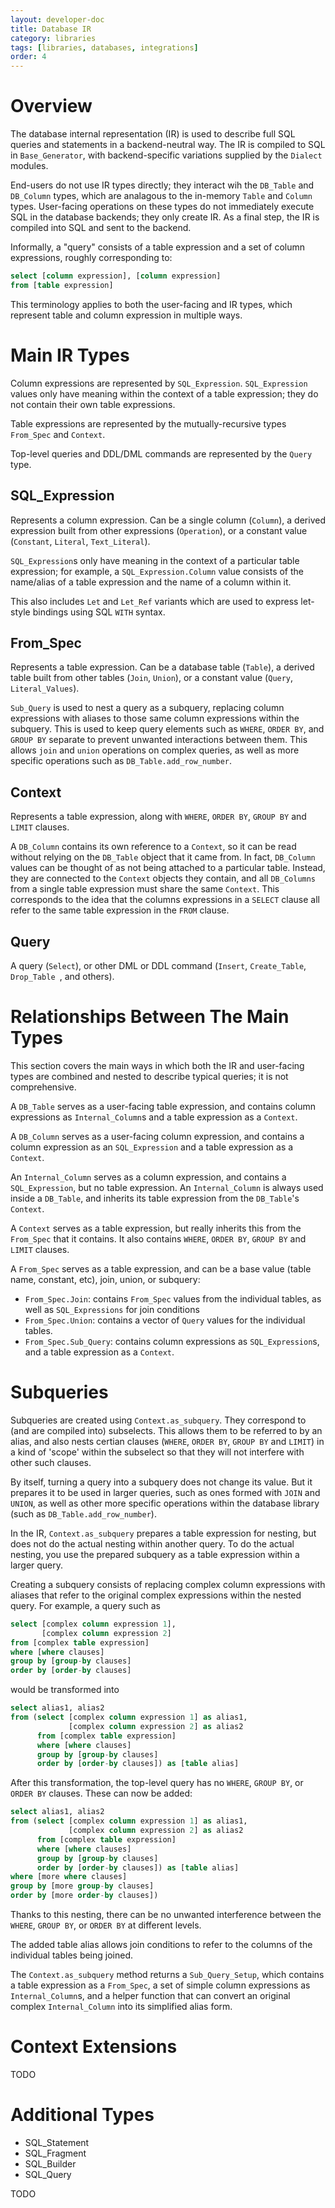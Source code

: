 ```yaml
---
layout: developer-doc
title: Database IR
category: libraries
tags: [libraries, databases, integrations]
order: 4
---
```


# Overview

The database internal representation (IR) is used to describe full SQL queries and statements in a backend-neutral way. The IR is compiled to SQL in `Base_Generator`, with backend-specific variations supplied by the `Dialect` modules.

End-users do not use IR types directly; they interact wih the `DB_Table` and `DB_Column` types, which are analagous to the in-memory `Table` and `Column` types. User-facing operations on these types do not immediately execute SQL in the database backends; they only create IR. As a final step, the IR is compiled into SQL and sent to the backend.

Informally, a "query" consists of a table expression and a set of column expressions, roughly corresponding to:

```sql
select [column expression], [column expression]
from [table expression]
```

This terminology applies to both the user-facing and IR types, which represent table and column expression in multiple ways.

# Main IR Types

Column expressions are represented by `SQL_Expression`. `SQL_Expression` values only have meaning within the context of a table expression; they do not contain their own table expressions.

Table expressions are represented by the mutually-recursive types `From_Spec` and `Context`.

Top-level queries and DDL/DML commands are represented by the `Query` type.

## SQL_Expression

Represents a column expression. Can be a single column (`Column`), a derived expression built from other expressions (`Operation`), or a constant value (`Constant`, `Literal`, `Text_Literal`).

`SQL_Expression`s only have meaning in the context of a particular table expression; for example, a `SQL_Expression.Column` value consists of the name/alias of a table expression and the name of a column within it.

This also includes `Let` and `Let_Ref` variants which are used to express let-style bindings using SQL `WITH` syntax.

## From_Spec

Represents a table expression. Can be a database table (`Table`), a derived table built from other tables (`Join`, `Union`), or a constant value (`Query`, `Literal_Values`).

`Sub_Query` is used to nest a query as a subquery, replacing column expressions with aliases to those same column expressions within the subquery. This is used to keep query elements such as `WHERE`, `ORDER BY`, and `GROUP BY` separate to prevent unwanted interactions between them. This allows `join` and `union` operations on complex queries, as well as more specific operations such as `DB_Table.add_row_number`.

## Context

Represents a table expression, along with `WHERE`, `ORDER BY`, `GROUP BY` and `LIMIT` clauses.

A `DB_Column` contains its own reference to a `Context`, so it can be read without relying on the `DB_Table` object that it came from. In fact, `DB_Column` values can be thought of as not being attached to a particular table. Instead, they are connected to the `Context` objects they contain, and all `DB_Columns` from a single table expression must share the same `Context`. This corresponds to the idea that the columns expressions in a `SELECT` clause all refer to the same table expression in the `FROM` clause.

## Query

A query (`Select`), or other DML or DDL command (`Insert`, `Create_Table`, `Drop_Table `, and others).

# Relationships Between The Main Types

This section covers the main ways in which both the IR and user-facing types are combined and nested to describe typical queries; it is not comprehensive.

A `DB_Table` serves as a user-facing table expression, and contains column expressions as `Internal_Column`s and a table expression as a `Context`.

A `DB_Column` serves as a user-facing column expression, and contains a column expression as an `SQL_Expression` and a table expression as a `Context`.

An `Internal_Column` serves as a column expression, and contains a `SQL_Expression`, but no table expression. An `Internal_Column` is always used inside a `DB_Table`, and inherits its table expression from the `DB_Table`'s `Context`.

A `Context` serves as a table expression, but really inherits this from the `From_Spec` that it contains. It also contains `WHERE`, `ORDER BY`, `GROUP BY` and `LIMIT` clauses.

A `From_Spec` serves as a table expression, and can be a base value (table name, constant, etc), join, union, or subquery:
- `From_Spec.Join`: contains `From_Spec` values from the individual tables, as well as `SQL_Expressions` for join conditions
- `From_Spec.Union`: contains a vector of `Query` values for the individual tables.
- `From_Spec.Sub_Query`: contains column expressions as `SQL_Expression`s, and a table expression as a `Context`.

# Subqueries

Subqueries are created using `Context.as_subquery`. They correspond to (and are compiled into) subselects. This allows them to be referred to by an alias, and also nests certian clauses (`WHERE`, `ORDER BY`, `GROUP BY` and `LIMIT`) in a kind of 'scope' within the subselect so that they will not interfere with other such clauses.

By itself, turning a query into a subquery does not change its value. But it prepares it to be used in larger queries, such as ones formed with `JOIN` and `UNION`, as well as other more specific operations within the database library (such as `DB_Table.add_row_number`). 

In the IR, `Context.as_subquery` prepares a table expression for nesting, but does not do the actual nesting within another query. To do the actual nesting, you use the prepared subquery as a table expression within a larger query.

Creating a subquery consists of replacing complex column expressions with aliases that refer to the original complex expressions within the nested query. For example, a query such as

```sql
select [complex column expression 1],
       [complex column expression 2]
from [complex table expression]
where [where clauses]
group by [group-by clauses]
order by [order-by clauses]
```

would be transformed into

```sql
select alias1, alias2
from (select [complex column expression 1] as alias1,
             [complex column expression 2] as alias2
      from [complex table expression]
      where [where clauses]
      group by [group-by clauses]
      order by [order-by clauses]) as [table alias]
```

After this transformation, the top-level query has no `WHERE`, `GROUP BY`, or `ORDER BY` clauses. These can now be added:

```sql
select alias1, alias2
from (select [complex column expression 1] as alias1,
             [complex column expression 2] as alias2
      from [complex table expression]
      where [where clauses]
      group by [group-by clauses]
      order by [order-by clauses]) as [table alias]
where [more where clauses]
group by [more group-by clauses]
order by [more order-by clauses])
```

Thanks to this nesting, there can be no unwanted interference between the `WHERE`, `GROUP BY`, or `ORDER BY` at different levels.

The added table alias allows join conditions to refer to the columns of the individual tables being joined.

The `Context.as_subquery` method returns a `Sub_Query_Setup`, which contains a table expression as a `From_Spec`, a set of simple column expressions as `Internal_Column`s, and a helper function that can convert an original complex `Internal_Column` into its simplified alias form.

# Context Extensions

TODO

# Additional Types

- SQL_Statement
- SQL_Fragment
- SQL_Builder
- SQL_Query

TODO
